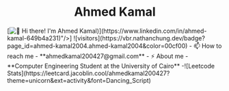 <h1 align="center">Ahmed Kamal</h1>
[<img src="https://raw.githubusercontent.com/ahmed-kamal2004/ahmed-kamal2004/master/intro.gif" alt="👋 Hi there! I'm Ahmed Kamal)" title="👋 Hi there! I'm Ahmed Kamal"/>](https://www.linkedin.com/in/ahmed-kamal-649b4a231)"/>]
![visitors](https://vbr.nathanchung.dev/badge?page_id=ahmed-kamal2004.ahmed-kamal2004&color=00cf00)
- 📫 How to reach me - **ahmedkamal200427@gmail.com**
- ⚡ About me - **Computer Engineering Student at the University of Cairo**
-![Leetcode Stats](https://leetcard.jacoblin.cool/ahmedkamal200427?theme=unicorn&ext=activity&font=Dancing_Script)


